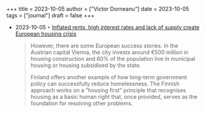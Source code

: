 +++
title = 2023-10-05
author = ["Victor Dorneanu"]
date = 2023-10-05
tags = ["journal"]
draft = false
+++

-   2023-10-05 ◦ [Inflated rents, high interest rates and lack of supply create European housing crisis](https://www.france24.com/en/europe/20231003-inflated-rents-high-interest-rates-and-lack-of-supply-create-european-housing-crisis)

    > However, there are some European success stories. In the Austrian capital
    > Vienna, the city invests around €500 million in housing construction and
    > 60% of the population live in municipal housing or housing subsidised by
    > the state.
    >
    > Finland offers another example of how long-term government policy can
    > successfully reduce homelessness. The Finnish approach works on a “housing
    > first” principle that recognises housing as a basic human right that, once
    > provided, serves as the foundation for resolving other problems.
